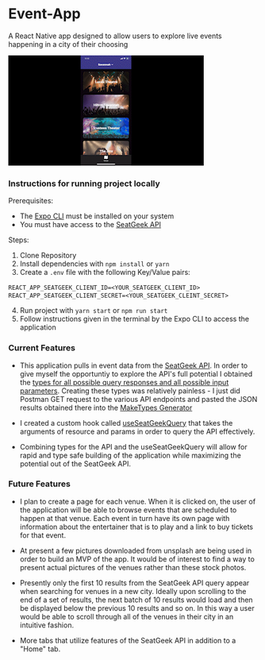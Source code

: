 # Event-App
A React Native app designed to allow users to explore live events happening in a city of their choosing 

![Mockup Image](./assets/gifs/readmegifLarge.gif)

### Instructions for running project locally

Prerequisites:

- The [Expo CLI](https://docs.expo.dev/) must be installed on your system
- You must have access to the [SeatGeek API](https://seatgeek.com/build)

Steps:

1) Clone Repository
2) Install dependencies with `npm install` or `yarn`
3) Create a `.env` file with the following Key/Value pairs:
```
REACT_APP_SEATGEEK_CLIENT_ID=<YOUR_SEATGEEK_CLIENT_ID>
REACT_APP_SEATGEEK_CLIENT_SECRET=<YOUR_SEATGEEK_CLEINT_SECRET>
```
4) Run project with `yarn start` or `npm run start`
5) Follow instructions given in the terminal by the Expo CLI to access the application 


### Current Features

- This application pulls in event data from the [SeatGeek API](https://seatgeek.com/build). 
In order to give myself the opportuntiy to explore the API's full potential I obtained the [types for all possible query responses and all possible input parameters](https://github.com/mthomas100/Event-App/tree/master/types). Creating these types was relatively painless - I just did Postman GET request to the various API endpoints and pasted the JSON results obtained there into the [MakeTypes Generator](https://jvilk.com/MakeTypes/)

- I created a custom hook called [useSeatGeekQuery](https://github.com/mthomas100/Event-App/blob/master/hooks/useSeatGeekQuery.tsx) 
that takes the arguments of resource and params in order to query the API effectively. 

- Combining types for the API and the useSeatGeekQuery will allow for rapid and type safe building of the application while maximizing the potential out of the SeatGeek API.

### Future Features

- I plan to create a page for each venue. When it is clicked on, the user of the application will be able to browse events that are scheduled to happen at that venue. 
Each event in turn have its own page with information about the entertainer that is to play and a link to buy tickets for that event. 

- At present a few pictures downloaded from unsplash are being used in order to build an MVP of the app. It would be of interest to find a way to present actual pictures of the venues rather than these stock photos.

- Presently only the first 10 results from the SeatGeek API query appear when searching for venues in a new city. Ideally upon scrolling to the end of a set of results, the next batch of 10 results would load and then be displayed below the previous 10 results and so on. In this way a user would be able to scroll through all of the venues in their city in an intuitive fashion.

- More tabs that utilize features of the SeatGeek API in addition to a "Home" tab. 
